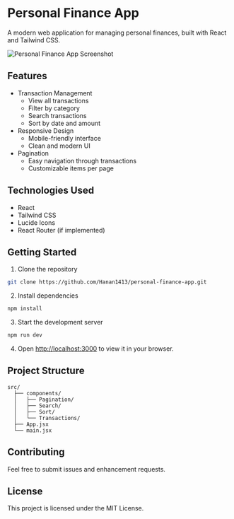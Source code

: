 # Personal Finance App

A modern web application for managing personal finances, built with React and Tailwind CSS.

![Personal Finance App Screenshot](./public/screenshot.png)

## Features

- Transaction Management
  - View all transactions
  - Filter by category
  - Search transactions
  - Sort by date and amount
- Responsive Design
  - Mobile-friendly interface
  - Clean and modern UI
- Pagination
  - Easy navigation through transactions
  - Customizable items per page

## Technologies Used

- React
- Tailwind CSS
- Lucide Icons
- React Router (if implemented)

## Getting Started

1. Clone the repository
```bash
git clone https://github.com/Hanan1413/personal-finance-app.git
```

2. Install dependencies
```bash
npm install
```

3. Start the development server
```bash
npm run dev
```

4. Open [http://localhost:3000](http://localhost:3000) to view it in your browser.

## Project Structure

```
src/
  ├── components/
  │   ├── Pagination/
  │   ├── Search/
  │   ├── Sort/
  │   └── Transactions/
  ├── App.jsx
  └── main.jsx
```

## Contributing

Feel free to submit issues and enhancement requests.

## License

This project is licensed under the MIT License.
